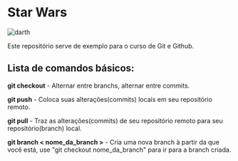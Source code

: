 # Star Wars

![darth](https://user-images.githubusercontent.com/53315899/81985694-f99fe100-960c-11ea-9808-77c22dd6c939.png)

Este repositório serve de exemplo para o curso de Git e Github.


## Lista de comandos básicos:

**git checkout** -  Alternar entre branchs, alternar entre commits.

**git push** - Coloca suas alterações(commits) locais em seu repositório remoto.

**git pull** - Traz as alterações(commits) de seu repositório remoto para seu repositório(branch) local.

**git branch < nome_da_branch >** - Cria uma nova branch à partir da que você está, use "git checkout nome_da_branch" para ir para a branch criada.